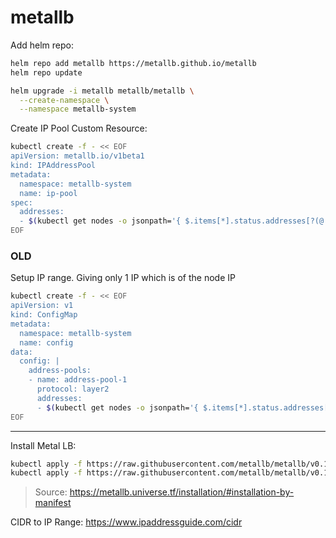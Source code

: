 # metallb

Add helm repo:
```bash
helm repo add metallb https://metallb.github.io/metallb
helm repo update

helm upgrade -i metallb metallb/metallb \
  --create-namespace \
  --namespace metallb-system
```

Create IP Pool Custom Resource:
```bash
kubectl create -f - << EOF
apiVersion: metallb.io/v1beta1
kind: IPAddressPool
metadata:
  namespace: metallb-system
  name: ip-pool
spec:
  addresses:
  - $(kubectl get nodes -o jsonpath='{ $.items[*].status.addresses[?(@.type=="ExternalIP")].address }')/32
EOF
```


### OLD

Setup IP range. Giving only 1 IP which is of the node IP
```bash
kubectl create -f - << EOF
apiVersion: v1
kind: ConfigMap
metadata:
  namespace: metallb-system
  name: config
data:
  config: |
    address-pools:
    - name: address-pool-1
      protocol: layer2
      addresses:
      - $(kubectl get nodes -o jsonpath='{ $.items[*].status.addresses[?(@.type=="ExternalIP")].address }')/32
EOF
```

---

Install Metal LB:
```bash
kubectl apply -f https://raw.githubusercontent.com/metallb/metallb/v0.11.0/manifests/namespace.yaml
kubectl apply -f https://raw.githubusercontent.com/metallb/metallb/v0.11.0/manifests/metallb.yaml
```
> Source: https://metallb.universe.tf/installation/#installation-by-manifest

CIDR to IP Range:
https://www.ipaddressguide.com/cidr
